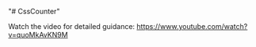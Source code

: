 "# CssCounter" 

Watch the video for detailed guidance: https://www.youtube.com/watch?v=quoMkAvKN9M
